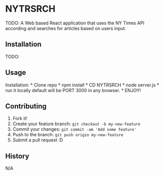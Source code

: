 
# NYTRSRCH

TODO: A Web based React application that uses the NY Times API according and searches for articles based on users input. 

## Installation

TODO: 

## Usage

Installation: 
	* Clone repo
	* npm install
	* CD NYTRSRCH
	* node server.js
	* run it locally default will be PORT 3000 in any browser.
	* ENJOY! 

## Contributing

1. Fork it!
2. Create your feature branch: `git checkout -b my-new-feature`
3. Commit your changes: `git commit -am 'Add some feature'`
4. Push to the branch: `git push origin my-new-feature`
5. Submit a pull request :D

## History

N/A

